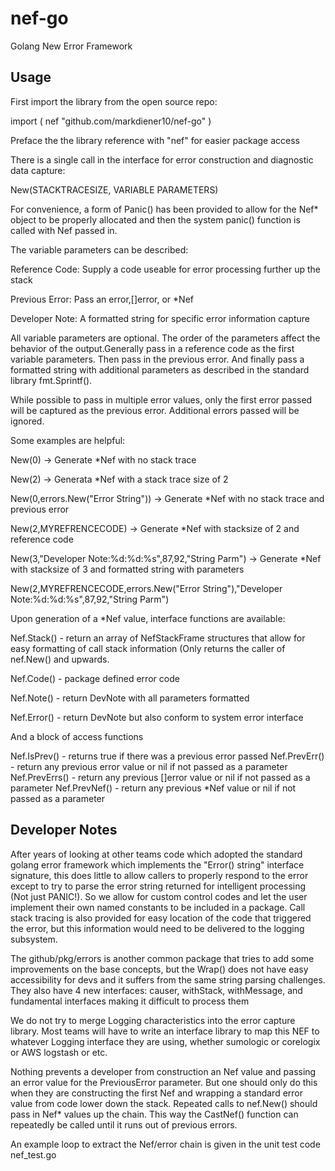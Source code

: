 # nef-go

Golang New Error Framework

## Usage

First import the library from the open source repo:

import (
	nef "github.com/markdiener10/nef-go"
)

Preface the the library reference with "nef" for easier package access

There is a single call in the interface for error construction and diagnostic data capture:

New(STACKTRACESIZE, VARIABLE PARAMETERS)
	
For convenience, a form of Panic() has been provided to allow for the Nef* object to be properly allocated and then the system panic() function is called with Nef passed in.

The variable parameters can be described:

Reference Code: Supply a code useable for error processing further up the stack

Previous Error: Pass an error,[]error, or *Nef 

Developer Note: A formatted string for specific error information capture

All variable parameters are optional. The order of the parameters affect the behavior of the output.Generally pass in a reference code as the first variable parameters.  Then pass in the previous error.  And finally pass a formatted string with additional parameters as described in the standard library fmt.Sprintf().  

While possible to pass in multiple error values, only the first error passed will be captured as the previous error.  Additional errors passed will be ignored.

Some examples are helpful:

New(0) -> Generate *Nef with no stack trace

New(2) -> Generata *Nef with a stack trace size of 2

New(0,errors.New("Error String")) -> Generate *Nef with no stack trace and previous error

New(2,MYREFRENCECODE) -> Generate *Nef with stacksize of 2 and reference code

New(3,"Developer Note:%d:%d:%s",87,92,"String Parm") -> Generate *Nef with stacksize of 3 and formatted string with parameters

New(2,MYREFRENCECODE,errors.New("Error String"),"Developer Note:%d:%d:%s",87,92,"String Parm")

Upon generation of a *Nef value, interface functions are available:

Nef.Stack() - return an array of NefStackFrame structures that allow for easy formatting of call stack information (Only returns the caller of nef.New() and upwards.

Nef.Code() - package defined error code

Nef.Note() - return DevNote with all parameters formatted

Nef.Error() - return DevNote but also conform to system error interface 

And a block of access functions 

Nef.IsPrev() - returns true if there was a previous error passed
Nef.PrevErr() - return any previous error value or nil if not passed as a parameter
Nef.PrevErrs() - return any previous []error value or nil if not passed as a parameter
Nef.PrevNef() - return any previous *Nef value or nil if not passed as a parameter

## Developer Notes

After years of looking at other teams code which adopted the
standard golang error framework which implements the "Error() string" interface signature, this does little to allow callers to properly respond to the error except to try to parse the error string returned for intelligent processing (Not just PANIC!).  So we allow for custom control codes and let the user implement their own named constants to be included in a package.  Call stack tracing is also provided for easy location of the code that triggered the error, but this information would need to be delivered to the logging subsystem.

The github/pkg/errors is another common package that tries to add some improvements on the base concepts, but the Wrap() does not have easy accessibility for devs and it suffers from the same string parsing challenges.  They also have 4 new interfaces: causer, withStack, withMessage, and fundamental interfaces making it difficult to process them 

We do not try to merge Logging characteristics into the error capture library.  Most teams will have to write an interface library to map this NEF to whatever Logging interface they are using, whether sumologic or corelogix or AWS logstash or etc.

Nothing prevents a developer from construction an Nef value and passing an error value for the PreviousError parameter.  But one should only do this when they are constructing the first Nef and wrapping
a standard error value from code lower down the stack.  Repeated calls to nef.New() should pass in Nef* values up the chain. This way the CastNef() function can repeatedly be called until it runs out of previous errors.

An example loop to extract the Nef/error chain is given in the unit test code nef_test.go 
